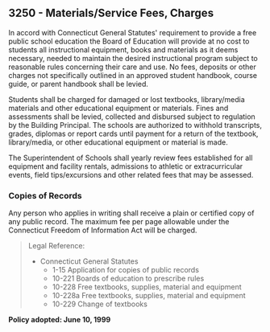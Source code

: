 ## 3250 - Materials/Service Fees, Charges

In accord with Connecticut General Statutes' requirement to provide a free public school education the Board of Education will provide at no cost to students all instructional equipment, books and materials as it deems necessary, needed to maintain the desired instructional program subject to reasonable rules concerning their care and use.  No fees, deposits or other charges not specifically outlined in an approved student handbook, course guide, or parent handbook shall be levied.

Students shall be charged for damaged or lost textbooks, library/media materials and other educational equipment or materials.  Fines and assessments shall be levied, collected and disbursed subject to regulation by the Building Principal.  The schools are authorized to withhold transcripts, grades, diplomas or report cards until payment for a return of the textbook, library/media, or other educational equipment or material is made.

The Superintendent of Schools shall yearly review fees established for all equipment and facility rentals, admissions to athletic or extracurricular events, field tips/excursions and other related fees that may be assessed. 

### Copies of Records

Any person who applies in writing shall receive a plain or certified copy of any public record.  The maximum fee per page allowable under the Connecticut Freedom of Information Act will be charged.

> Legal Reference: 
> 
> * Connecticut General Statutes
>   * 1-15 Application for copies of public records
>   * 10-221 Boards of education to prescribe rules
>   * 10-228 Free textbooks, supplies, material and equipment
>   * 10-228a Free textbooks, supplies, material and equipment
>   * 10-229 Change of textbooks

**Policy adopted:  June 10, 1999**

